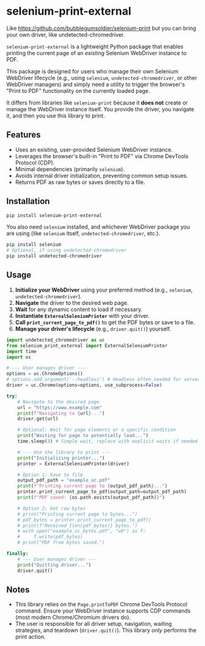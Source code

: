 # selenium-print-external

Like https://github.com/bubblegumsoldier/selenium-print but you can bring your own driver, like undetected-chromedriver.


`selenium-print-external` is a lightweight Python package that enables printing the current page of an *existing* Selenium WebDriver instance to PDF.

This package is designed for users who manage their own Selenium WebDriver lifecycle (e.g., using `selenium`, `undetected-chromedriver`, or other WebDriver managers) and simply need a utility to trigger the browser's "Print to PDF" functionality on the currently loaded page.

It differs from libraries like `selenium-print` because it **does not** create or manage the WebDriver instance itself. You provide the driver, you navigate it, and then you use this library to print.

## Features

- Uses an existing, user-provided Selenium WebDriver instance.
- Leverages the browser's built-in "Print to PDF" via Chrome DevTools Protocol (CDP).
- Minimal dependencies (primarily `selenium`).
- Avoids internal driver initialization, preventing common setup issues.
- Returns PDF as raw bytes or saves directly to a file.

## Installation

```bash
pip install selenium-print-external
```

You also need `selenium` installed, and whichever WebDriver package you are using (like `selenium` itself, `undetected-chromedriver`, etc.).

```bash
pip install selenium
# Optional, if using undetected-chromedriver
pip install undetected-chromedriver
```

## Usage

1.  **Initialize your WebDriver** using your preferred method (e.g., `selenium`, `undetected-chromedriver`).
2.  **Navigate** the driver to the desired web page.
3.  **Wait** for any dynamic content to load if necessary.
4.  **Instantiate `ExternalSeleniumPrinter`** with your driver.
5.  **Call `print_current_page_to_pdf()`** to get the PDF bytes or save to a file.
6.  **Manage your driver's lifecycle** (e.g., `driver.quit()`) yourself.

```python
import undetected_chromedriver as uc
from selenium_print_external import ExternalSeleniumPrinter
import time
import os

# --- User manages driver ---
options = uc.ChromeOptions()
# options.add_argument('--headless') # Headless often needed for servers
driver = uc.Chrome(options=options, use_subprocess=False)

try:
    # Navigate to the desired page
    url = "https://www.example.com"
    print(f"Navigating to {url}...")
    driver.get(url)

    # Optional: Wait for page elements or a specific condition
    print("Waiting for page to potentially load...")
    time.sleep(3) # Simple wait, replace with explicit waits if needed

    # --- Use the library to print ---
    print("Initializing printer...")
    printer = ExternalSeleniumPrinter(driver)

    # Option 1: Save to file
    output_pdf_path = "example_uc.pdf"
    print(f"Printing current page to {output_pdf_path}...")
    printer.print_current_page_to_pdf(output_path=output_pdf_path)
    print(f"PDF saved: {os.path.exists(output_pdf_path)}")

    # Option 2: Get raw bytes
    # print("Printing current page to bytes...")
    # pdf_bytes = printer.print_current_page_to_pdf()
    # print(f"Received {len(pdf_bytes)} bytes.")
    # with open("example_uc_bytes.pdf", "wb") as f:
    #     f.write(pdf_bytes)
    # print("PDF from bytes saved.")

finally:
    # --- User manages driver ---
    print("Quitting driver...")
    driver.quit()

```

## Notes

- This library relies on the `Page.printToPDF` Chrome DevTools Protocol command. Ensure your WebDriver instance supports CDP commands (most modern Chrome/Chromium drivers do).
- The user is responsible for all driver setup, navigation, waiting strategies, and teardown (`driver.quit()`). This library *only* performs the print action.
